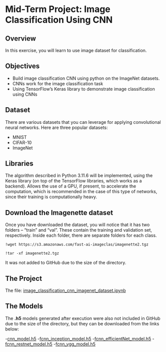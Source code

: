 # Mid-Term Project: Image Classification Using CNN

## Overview
In this exercise, you will learn to use image dataset for classification.

## Objectives
- Build image classification CNN using python on the ImageNet datasets.
- CNNs work for the image classification task
- Using TensorFlow’s Keras library to demonstrate image classification using CNNs

## Dataset

There are various datasets that you can leverage for applying convolutional neural networks. Here are three popular datasets:

- MNIST
- CIFAR-10
- ImageNet

## Libraries

The algorithm described in Python 3.11.6 will be implemented, using the Keras library (on top of the TensorFlow libraries, which works as a backend). Allows the use of a GPU, if present, to accelerate the computation, which is recommended in the case of this type of networks, since their training is computationally heavy.

## Download the Imagenette dataset

Once you have downloaded the dataset, you will notice that it has two folders – “train” and “val”. These contain the training and validation set, respectively. Inside each folder, there are separate folders for each class.

`!wget https://s3.amazonaws.com/fast-ai-imageclas/imagenette2.tgz`

`!tar -xf imagenette2.tgz`

It was not added to GitHub due to the size of the directory.

## The Project

The file: [image_classification_cnn_imagenet_dataset.ipynb](https://github.com/ednaldogoncalves/GBC-AppliedMathDeepLearning/blob/main/mid_term_project/Image_Classification_CNN_ImageNet_Dataset.ipynb)

## The Models

The **.h5** models generated after execution were also not included in GitHub due to the size of the directory, but they can be downloaded from the links below:

-[cnn_model.h5](https://drive.google.com/file/d/1kqNxrpReP-LI75G9mq7ePZPz-4mUr_ON/view?usp=sharing)
-[fcnn_inception_model.h5](https://drive.google.com/file/d/1k4KPyySb8_tjYW8yNSozmuLzLkcpBPW9/view?usp=sharing)
-[fcnn_efficientNet_model.h5](https://drive.google.com/file/d/1kJ9F5JuRki_DV6Vdc9J0662iHs9HcvLL/view?usp=sharing)
-[fcnn_restnet_model.h5](https://drive.google.com/file/d/1kGM97e87u_f_y4PjFeND8xCTbO_Gh9fI/view?usp=sharing)
-[fcnn_vgg_model.h5](https://drive.google.com/file/d/1kaf_c6msmuIz1TbZTOZNgNZRNdFdV7uM/view?usp=sharing)
